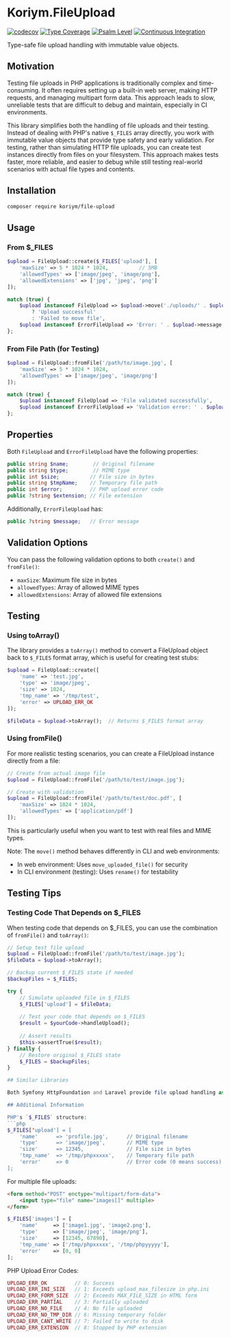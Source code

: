 # Koriym.FileUpload

[![codecov](https://codecov.io/gh/koriym/Koriym.FileUpload/graph/badge.svg?token=pIO7F7vXQR)](https://codecov.io/gh/koriym/Koriym.FileUpload)
[![Type Coverage](https://shepherd.dev/github/koriym/Koriym.FileUpload/coverage.svg)](https://shepherd.dev/github/koriym/Koriym.FileUpload)
[![Psalm Level](https://shepherd.dev/github/koriym/Koriym.FileUpload/level.svg)](https://shepherd.dev/github/koriym/Koriym.FileUpload)
[![Continuous Integration](https://github.com/koriym/Koriym.FileUpload/actions/workflows/continuous-integration.yml/badge.svg)](https://github.com/koriym/Koriym.FileUpload/actions/workflows/continuous-integration.yml)

Type-safe file upload handling with immutable value objects.

## Motivation

Testing file uploads in PHP applications is traditionally complex and time-consuming. It often requires setting up a built-in web server, making HTTP requests, and managing multipart form data. This approach leads to slow, unreliable tests that are difficult to debug and maintain, especially in CI environments.

This library simplifies both the handling of file uploads and their testing. Instead of dealing with PHP's native `$_FILES` array directly, you work with immutable value objects that provide type safety and early validation. For testing, rather than simulating HTTP file uploads, you can create test instances directly from files on your filesystem. This approach makes tests faster, more reliable, and easier to debug while still testing real-world scenarios with actual file types and contents.

## Installation

```bash
composer require koriym/file-upload
```

## Usage

### From $_FILES
```php
$upload = FileUpload::create($_FILES['upload'], [
    'maxSize' => 5 * 1024 * 1024,          // 5MB
    'allowedTypes' => ['image/jpeg', 'image/png'],
    'allowedExtensions' => ['jpg', 'jpeg', 'png']
]);

match (true) {
    $upload instanceof FileUpload => $upload->move('./uploads/' . $upload->name)
        ? 'Upload successful'
        : 'Failed to move file',
    $upload instanceof ErrorFileUpload => 'Error: ' . $upload->message,
};
```

### From File Path (for Testing)
```php
$upload = FileUpload::fromFile('/path/to/image.jpg', [
    'maxSize' => 5 * 1024 * 1024,
    'allowedTypes' => ['image/jpeg', 'image/png']
]);

match (true) {
    $upload instanceof FileUpload => 'File validated successfully',
    $upload instanceof ErrorFileUpload => 'Validation error: ' . $upload->message,
};
```

## Properties

Both `FileUpload` and `ErrorFileUpload` have the following properties:

```php
public string $name;        // Original filename
public string $type;        // MIME type
public int $size;          // File size in bytes
public string $tmpName;    // Temporary file path
public int $error;         // PHP upload error code
public ?string $extension; // File extension
```

Additionally, `ErrorFileUpload` has:
```php
public ?string $message;   // Error message
```

## Validation Options

You can pass the following validation options to both `create()` and `fromFile()`:
- `maxSize`: Maximum file size in bytes
- `allowedTypes`: Array of allowed MIME types
- `allowedExtensions`: Array of allowed file extensions

## Testing

### Using toArray()
The library provides a `toArray()` method to convert a FileUpload object back to `$_FILES` format array, which is useful for creating test stubs:

```php
$upload = FileUpload::create([
    'name' => 'test.jpg',
    'type' => 'image/jpeg',
    'size' => 1024,
    'tmp_name' => '/tmp/test',
    'error' => UPLOAD_ERR_OK
]);

$fileData = $upload->toArray();  // Returns $_FILES format array
```

### Using fromFile()
For more realistic testing scenarios, you can create a FileUpload instance directly from a file:

```php
// Create from actual image file
$upload = FileUpload::fromFile('/path/to/test/image.jpg');

// Create with validation
$upload = FileUpload::fromFile('/path/to/test/doc.pdf', [
    'maxSize' => 1024 * 1024,
    'allowedTypes' => ['application/pdf']
]);
```

This is particularly useful when you want to test with real files and MIME types.

Note: The `move()` method behaves differently in CLI and web environments:
- In web environment: Uses `move_uploaded_file()` for security
- In CLI environment (testing): Uses `rename()` for testability

## Testing Tips

### Testing Code That Depends on $_FILES

When testing code that depends on $_FILES, you can use the combination of `fromFile()` and `toArray()`:

```php
// Setup test file upload
$upload = FileUpload::fromFile('/path/to/test/image.jpg');
$fileData = $upload->toArray();

// Backup current $_FILES state if needed
$backupFiles = $_FILES;

try {
    // Simulate uploaded file in $_FILES
    $_FILES['upload'] = $fileData;
    
    // Test your code that depends on $_FILES
    $result = $yourCode->handleUpload();
    
    // Assert results
    $this->assertTrue($result);
} finally {
    // Restore original $_FILES state
    $_FILES = $backupFiles;
}

## Similar Libraries

Both Symfony HttpFoundation and Laravel provide file upload handling as part of their frameworks. While these frameworks offer more comprehensive features including storage abstraction and integration with their ecosystems, Koriym.FileUpload takes a more focused approach by providing a lightweight, framework-independent solution that transforms PHP's native $_FILES array into type-safe immutable objects.

## Additional Information

PHP's `$_FILES` structure:
```php
$_FILES['upload'] = [
    'name'      => 'profile.jpg',      // Original filename
    'type'      => 'image/jpeg',       // MIME type
    'size'      => 12345,              // File size in bytes
    'tmp_name'  => '/tmp/phpxxxxx',    // Temporary file path
    'error'     => 0                   // Error code (0 means success)
];
```

For multiple file uploads:
```html
<form method="POST" enctype="multipart/form-data">
    <input type="file" name="images[]" multiple>
</form>
```

```php
$_FILES['images'] = [
    'name'     => ['image1.jpg', 'image2.png'],
    'type'     => ['image/jpeg', 'image/png'],
    'size'     => [12345, 67890],
    'tmp_name' => ['/tmp/phpxxxxx', '/tmp/phpyyyyy'],
    'error'    => [0, 0]
];
```

PHP Upload Error Codes:
```php
UPLOAD_ERR_OK         // 0: Success
UPLOAD_ERR_INI_SIZE   // 1: Exceeds upload_max_filesize in php.ini
UPLOAD_ERR_FORM_SIZE  // 2: Exceeds MAX_FILE_SIZE in HTML form
UPLOAD_ERR_PARTIAL    // 3: Partially uploaded
UPLOAD_ERR_NO_FILE    // 4: No file uploaded
UPLOAD_ERR_NO_TMP_DIR // 6: Missing temporary folder
UPLOAD_ERR_CANT_WRITE // 7: Failed to write to disk
UPLOAD_ERR_EXTENSION  // 8: Stopped by PHP extension
```
